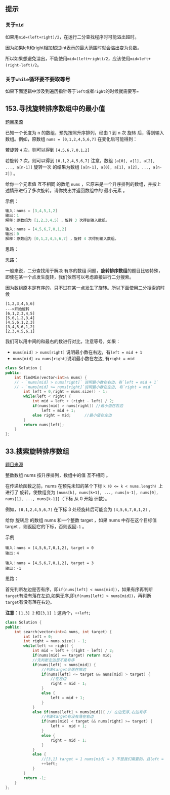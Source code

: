## 提示
### 关于`mid`
如果用`mid=(left+right)/2`，在运行二分查找程序时可能溢出超时。

因为如果left和right相加超过int表示的最大范围时就会溢出变为负数。

所以如果想避免溢出，不能使用`mid=(left+right)/2`，应该使用`mid=left+(right-left)/2`。

### 关于`while`循环要不要取等号

如果下面逻辑中涉及到遍历指针等于`left`或者`right`的时候就需要写`=`

## 153.寻找旋转排序数组中的最小值

[题目来源](https://leetcode-cn.com/problems/find-minimum-in-rotated-sorted-array/)

已知一个长度为 n 的数组，预先按照升序排列，经由 1 到 n 次 旋转 后，得到输入数组。例如，原数组 `nums = [0,1,2,4,5,6,7]` 在变化后可能得到：

若旋转 `4` 次，则可以得到 `[4,5,6,7,0,1,2]`

若旋转 `7` 次，则可以得到 `[0,1,2,4,5,6,7]`
注意，数组 `[a[0], a[1], a[2], ..., a[n-1]]` 旋转一次 的结果为数组 `[a[n-1], a[0], a[1], a[2], ..., a[n-2]]` 。

给你一个元素值 互不相同 的数组 `nums` ，它原来是一个升序排列的数组，并按上述情形进行了多次旋转。请你找出并返回数组中的 最小元素 。

示例：

```cpp
输入：nums = [3,4,5,1,2]
输出：1
解释：原数组为 [1,2,3,4,5] ，旋转 3 次得到输入数组。

输入：nums = [4,5,6,7,0,1,2]
输出：0
解释：原数组为 [0,1,2,4,5,6,7] ，旋转 4 次得到输入数组。
```

思路：

思路：

一般来说，二分查找用于解决 有序的数组 问题，**旋转排序数组**的题目比较特殊，即使在某一个点发生旋转，我们依然可以考虑直接进行二分搜索。

因为数组原本是有序的，只不过在某一点发生了旋转。所以下面使用二分搜索的时候
```
[1,2,3,4,5,6]
--->开始旋转
[6,1,2,3,4,5]
[5,6,1,2,3,4]
[4,5,6,1,2,3]
[3,4,5,6,1,2]
[2,3,4,5,6,1]
```
我们可以用中间的和最右的数进行对比，注意等号，如果：
- `nums[mid] > nums[right]` 说明最小数在右边，有`left = mid + 1`
- `nums[mid] >= nums[right]`说明最小数在左边, 有`right = mid`

```cpp
class Solution {
public:
    int findMin(vector<int>& nums) {
    // - `nums[mid] > nums[right]` 说明最小数在右边，有`left = mid + 1`
    // - `nums[mid] >= nums[right]`说明最小数在左边, 有`right = mid`
        int left = 0,right = nums.size() - 1;
        while(left < right) {
            int mid = left + (right - left) / 2;
            if(nums[mid] > nums[right]) //最小值在右边
                left = mid + 1;
            else right = mid;      //最小值在左边
        }
        return nums[left];
    }
};
```
## 33.搜索旋转排序数组

[题目来源](https://leetcode-cn.com/problems/search-in-rotated-sorted-array/)

整数数组 nums 按升序排列，数组中的值 互不相同 。

在传递给函数之前，nums 在预先未知的某个下标 `k（0 <= k < nums.length）`上进行了 旋转，使数组变为 `[nums[k], nums[k+1], ..., nums[n-1], nums[0], nums[1], ..., nums[k-1]]`（下标 从 0 开始 计数）。

例如，`[0,1,2,4,5,6,7]` 在下标 3 处经旋转后可能变为 `[4,5,6,7,0,1,2]` 。

给你 旋转后 的数组 nums 和一个整数 target ，如果 nums 中存在这个目标值 target ，则返回它的下标，否则返回`-1` 。


示例 
```
输入：nums = [4,5,6,7,0,1,2], target = 0
输出：4

输入：nums = [4,5,6,7,0,1,2], target = 3
输出：-1
```

思路：

首先判断左边是否有序，即`if(nums[left] < nums[mid])`，如果有序再判断`target`有没有落在左边,如果无序,即`if(nums[left] > nums[mid])`，再判断`target`有没有落在右边。

**注意**：`[1,3] 2`  和`[3,1] 1` 这两个，`++left;`



```cpp
class Solution {
public:
    int search(vector<int>& nums, int target) {
        int left = 0;
        int right = nums.size() - 1;
        while(left <= right) {
            int mid = left + (right - left) / 2;
            if(nums[mid] == target) return mid;
            //先判断左边是不是有序
            if(nums[left] < nums[mid]) {
                //判断target会落在哪边
                if(nums[left] <= target && nums[mid] > target) {
                    //在左边
                    right = mid - 1; 
                }
                else {
                    left = mid + 1;
                }
            }
            else if(nums[left] > nums[mid]){ // 左边无序,右边有序
                //判断target有没有落在右边
                if(nums[mid] < target && nums[right] >= target) {
                    left =  mid + 1;
                }
                else {
                    right = mid - 1;
                }
            }
            else {
                //[3,1] target = 1 nums[mid] = 3 不是我们需要的，且left = mid = 0，所以left也不是，所以过滤left->left++
                ++left;
            }
        }
        return -1;
    }
};
```


